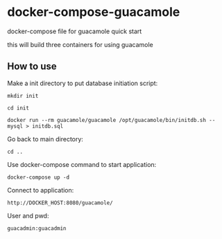 # docker-compose-guacamole
docker-compose file for guacamole quick start

this will build three containers for using guacamole 

## How to use
Make a init directory to put database initiation script:
```
mkdir init
```

```
cd init
```

```
docker run --rm guacamole/guacamole /opt/guacamole/bin/initdb.sh --mysql > initdb.sql
```

Go back to main directory:
```
cd ..
```

Use docker-compose command to start application:
```
docker-compose up -d
```

Connect to application: 
```
http://DOCKER_HOST:8080/guacamole/
```

User and pwd:
```
guacadmin:guacadmin
```
